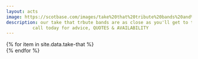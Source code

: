 ```yaml
---
layout: acts
image: https://scotbase.com/images/take%20that%20tribute%20bands%20and%20shows.jpg
description: our take that trbute bands are as close as you'll get to the successful band  who've have had 56 number one singles and 39 number one albums, and received eight Brit Awards—winning awards for Best British Group and Best British Live Act. true pros these bands are five star and guaranteed to sell out tickets at your venue. <hr>
          call today for advice, QUOTES & AVAILABILITY
---
```


<div class="row mt-4 mb-4">
  {% for item in site.data.take-that %}
    <div class="col-md-4 mb-5">
      <div class="card border-0 shadow h-100">
        <a href="/acts/{{ item.title | slugify }}">
          <img class="card-img-top" src="{{ item.image_src }}" alt="" />
        </a>
         <!-- <div class="card-body">
          <p class="card-text">{{ item.description }}</p>
        </div> -->
      </div>
    </div>
  {% endfor %}
</div>
